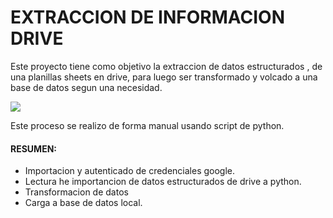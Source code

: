 # EXTRACCION DE INFORMACION DRIVE
Este proyecto tiene como objetivo la extraccion de datos estructurados , de una planillas sheets en drive,
para luego ser transformado y volcado a una base de datos segun una necesidad.
               
![](https://github.com/Martinerramuspe/PICTURE/blob/main/sheets.png)

Este proceso se realizo de forma manual usando script de python. 

#### RESUMEN:
* Importacion y autenticado de credenciales  google.
* Lectura he importancion de datos estructurados de drive a  python.
* Transformacion de datos
* Carga a base de datos local.
